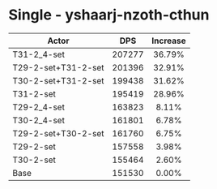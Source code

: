 # Single - yshaarj-nzoth-cthun
| Actor | DPS | Increase |
|---|:---:|:---:|
|T31-2_4-set|207277|36.79%|
|T29-2-set+T31-2-set|201396|32.91%|
|T30-2-set+T31-2-set|199438|31.62%|
|T31-2-set|195419|28.96%|
|T29-2_4-set|163823|8.11%|
|T30-2_4-set|161801|6.78%|
|T29-2-set+T30-2-set|161760|6.75%|
|T29-2-set|157558|3.98%|
|T30-2-set|155464|2.60%|
|Base|151530|0.00%|
